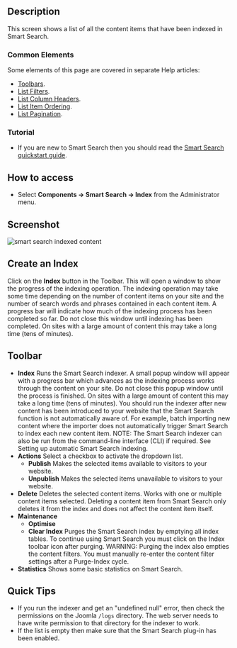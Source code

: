 <!-- Filename: Help4.x:Smart_Search:_Indexed_Content / Display title: Smart Search: Indexed Content -->

## Description

This screen shows a list of all the content items that have been indexed
in Smart Search. 

### Common Elements

Some elements of this page are covered in separate Help articles:

* [Toolbars](jdocmanual?article=help/common-elements/toolbars).
* [List Filters](jdocmanual?article=help/common-elements/list-filters).
* [List Column Headers](jdocmanual?article=help/common-elements/list-column-headers).
* [List Item Ordering](jdocmanual?article=help/common-elements/list-ordering).
* [List Pagination](jdocmanual?article=help/common-elements/list-pagination).

### Tutorial

* If you are new to Smart Search then you should read the [Smart Search
  quickstart guide](https://docs.joomla.org/Smart_Search_quickstart_guide "Smart Search quickstart guide").

## How to access

- Select **Components → Smart Search → Index** from the Administrator menu.

## Screenshot

![smart search indexed content](../../../en/images/smart-search/smart-search-indexed-content.png)

## Create an Index

Click on the **Index** button in the Toolbar. This will open a window to show 
the progress of the indexing operation. The indexing operation may take some
time depending on the number of content items on your site and the
number of search words and phrases contained in each content item. A
progress bar will indicate how much of the indexing process has been
completed so far. Do not close this window until indexing has been
completed. On sites with a large amount of content this may take a long
time (tens of minutes).

## Toolbar

- **Index** Runs the Smart Search indexer. A small popup window will
  appear with a progress bar which advances as the indexing process
  works through the content on your site. Do not close this popup window
  until the process is finished. On sites with a large amount of content
  this may take a long time (tens of minutes). You should run the
  indexer after new content has been introduced to your website that the
  Smart Search function is not automatically aware of. For example,
  batch importing new content where the importer does not automatically
  trigger Smart Search to index each new content item. NOTE: The Smart
  Search indexer can also be run from the command-line interface (CLI)
  if required. See Setting up automatic Smart Search indexing.
- **Actions** Select a checkbox to activate the dropdown list.
  - **Publish** Makes the selected items available to visitors to your website.
  - **Unpublish** Makes the selected items unavailable to visitors to
    your website.
- **Delete** Deletes the selected content items. Works with one or
  multiple content items selected. Deleting a content item from Smart
  Search only deletes it from the index and does not affect the content
  item itself.
- **Maintenance**
  - **Optimise**
  - **Clear Index** Purges the Smart Search index by emptying all index
    tables. To continue using Smart Search you must click on the Index
    toolbar icon after purging. WARNING: Purging the index also empties
    the content filters. You must manually re-enter the content filter
    settings after a Purge-Index cycle.
- **Statistics** Shows some basic statistics on Smart Search.

## Quick Tips

- If you run the indexer and get an "undefined null" error, then check
  the permissions on the Joomla `/logs` directory. The web server needs
  to have write permission to that directory for the indexer to work.
- If the list is empty then make sure that the Smart Search plug-in has 
  been enabled.
